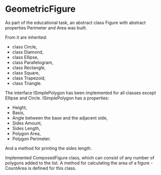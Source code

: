 # GeometricFigure

As part of the educational task, an abstract class Figure with abstract properties Perimeter and Area was built. 

From it are inherited:

- class Circle,
- class Diamond,
- class Ellipse,
- class Parallelogram,
- class Rectangle,
- class Square,
- class Trapezoid,
- class Triangle.

The interface ISimplePolygon has been implemented for all classes except Ellipse and Circle.
ISimplePolygon has a properties:

- Height,
- Basis,
- Angle between the base and the adjacent side,
- Sides Amount,
- Sides Length,
- Polygon Area,
- Polygon Perimeter.

And a method for printing the sides length.

Implemented ComposedFigure class, which can consist of any number of polygons added to the list. 
A method for calculating the area of a figure - CountArea is defined for this class.

